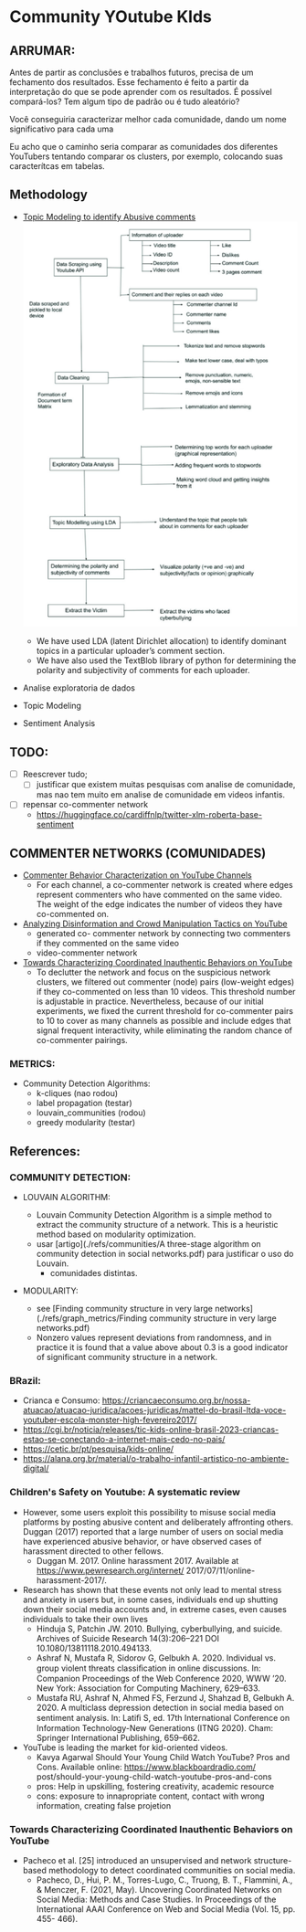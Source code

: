 # Community YOutube KIds 

## ARRUMAR:

Antes de partir as conclusões e trabalhos futuros, precisa de
um fechamento dos resultados. 
Esse fechamento é feito a partir da interpretação do que se pode aprender com os resultados.
É possível compará-los? 
Tem algum tipo de padrão ou é tudo aleatório? 

Você conseguiria caracterizar melhor cada comunidade, dando um nome significativo para cada uma

Eu acho que o caminho seria comparar as comunidades dos diferentes YouTubers tentando comparar 
os clusters, por exemplo, colocando suas caracterítcas em tabelas.


## Methodology

- [Topic Modeling to identify Abusive comments](./refs/Utilizing_Topic_Modelling_To_Identify_Abusive_Comments_On_YouTube.pdf)
    ![meth](./refs/meth.png) 
    - We have used LDA (latent Dirichlet allocation) to identify dominant topics in a particular 
    uploader’s comment section. 
    - We have also used the TextBlob library of python for determining the polarity and 
    subjectivity of comments for each uploader.

- Analise exploratoria de dados
- Topic Modeling
- Sentiment Analysis 

## TODO:
- [ ] Reescrever tudo;
    - [ ] justificar que existem muitas pesquisas com analise de comunidade, mas nao tem muito
    em analise de comunidade em videos infantis.
- [ ] repensar co-commenter network
    - https://huggingface.co/cardiffnlp/twitter-xlm-roberta-base-sentiment

## COMMENTER NETWORKS (COMUNIDADES)
- [Commenter Behavior Characterization on YouTube Channels](./refs/comment_behaviour_characterization.pdf)
    - For each channel, a co-commenter network is created where edges represent commenters who 
    have commented on the same video. 
    The weight of the edge indicates the number of videos they have co-commented on.
- [Analyzing Disinformation and Crowd Manipulation Tactics on YouTube](./refs/Analyzing_Disinformation_and_Crowd_Manipulation_Tactics_on_YouTube.pdf)
    - generated co- commenter network by connecting two commenters if they commented on the same video 
    - video-commenter network
- [Towards Characterizing Coordinated Inauthentic Behaviors on YouTube](./refs/coordinated_inauthentic_behaviour.pdf) 
    - To declutter the network and focus on the suspicious network clusters, we filtered out
    commenter (node) pairs (low-weight edges) if they co-commented on less than 10 videos.
    This threshold number is adjustable in practice. Nevertheless, because of our initial experiments, 
    we fixed the current threshold for co-commenter pairs to 10 to cover as many channels as possible 
    and include edges that signal frequent interactivity, while eliminating the random chance 
    of co-commenter pairings.

### METRICS:
- Community Detection Algorithms:
    - k-cliques (nao rodou)
    - label propagation (testar)
    - louvain_communities (rodou)
    - greedy modularity (testar)

## References:

### COMMUNITY DETECTION:
- LOUVAIN ALGORITHM:
    - Louvain Community Detection Algorithm is a simple method to extract the community structure 
    of a network. This is a heuristic method based on modularity optimization.
    - usar [artigo](./refs/communities/A three-stage algorithm on community detection in social networks.pdf)
    para justificar o uso do Louvain.
        - comunidades distintas.


- MODULARITY:
    - see [Finding community structure in very large networks](./refs/graph_metrics/Finding community structure in very large networks.pdf)
    - Nonzero values represent deviations from randomness, and in practice it is found
    that a value above about 0.3 is a good indicator of significant community structure in a network.

### BRazil:
- Crianca e Consumo: https://criancaeconsumo.org.br/nossa-atuacao/atuacao-juridica/acoes-juridicas/mattel-do-brasil-ltda-voce-youtuber-escola-monster-high-fevereiro2017/
- https://cgi.br/noticia/releases/tic-kids-online-brasil-2023-criancas-estao-se-conectando-a-internet-mais-cedo-no-pais/
- https://cetic.br/pt/pesquisa/kids-online/
- https://alana.org.br/material/o-trabalho-infantil-artistico-no-ambiente-digital/ 

### Children's Safety on Youtube: A systematic review

- However, some users exploit this possibility to misuse social media platforms by posting abusive
content and deliberately affronting others. Duggan (2017) reported that a large number of
users on social media have experienced abusive behavior, or have observed cases of
harassment directed to other fellows.
    - Duggan M. 2017. Online harassment 2017. Available at 
        https://www.pewresearch.org/internet/ 2017/07/11/online-harassment-2017/.
- Research has shown that these events not only lead to mental stress and anxiety in users but, 
in some cases, individuals end up shutting down their social media accounts and, in extreme cases, 
even causes individuals to take their own lives
    - Hinduja S, Patchin JW. 2010. Bullying, cyberbullying, and suicide. Archives of Suicide Research
    14(3):206–221 DOI 10.1080/13811118.2010.494133.
    - Ashraf N, Mustafa R, Sidorov G, Gelbukh A. 2020. Individual vs. group violent threats
    classiﬁcation in online discussions. In: Companion Proceedings of the Web Conference 2020,
    WWW ’20. New York: Association for Computing Machinery, 629–633.
    - Mustafa RU, Ashraf N, Ahmed FS, Ferzund J, Shahzad B, Gelbukh A. 2020. A multiclass
    depression detection in social media based on sentiment analysis. In: Latiﬁ S, ed. 17th
    International Conference on Information Technology-New Generations (ITNG 2020). Cham:
    Springer International Publishing, 659–662.
- YouTube is leading the market for kid-oriented videos.
    - Kavya Agarwal Should Your Young Child Watch YouTube? Pros and Cons. Available online: https://www.blackboardradio.com/
post/should-your-young-child-watch-youtube-pros-and-cons
    - pros: Help in upskilling, fostering creativity, academic resource
    - cons: exposure to innapropriate content, contact with wrong information, creating false projetion

### Towards Characterizing Coordinated Inauthentic Behaviors on YouTube

- Pacheco et al. [25] introduced an unsupervised and network structure-based methodology to 
detect coordinated communities on social media.
    - Pacheco, D., Hui, P. M., Torres-Lugo, C., Truong, B. T., Flammini, A., & Menczer, F. (2021,
    May). Uncovering Coordinated Networks on Social Media: Methods and Case Studies. In
    Proceedings of the International AAAI Conference on Web and Social Media (Vol. 15, pp. 455-
    466).
